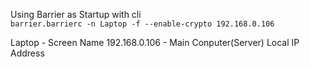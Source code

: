 Using Barrier as Startup with cli<br/>
`barrier.barrierc -n Laptop -f --enable-crypto 192.168.0.106`

Laptop - Screen Name
192.168.0.106 - Main Conputer(Server) Local IP Address
